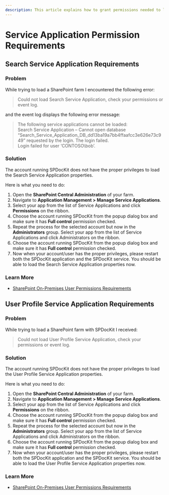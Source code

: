 ```yaml
---
description: This article explains how to grant permissions needed to load the Search and User Profile Service Application.
---
```


# Service Application Permission Requirements

## Search Service Application Requirements

### Problem

While trying to load a SharePoint farm I encountered the following error:

> Could not load Search Service Application, check your permissions or event log.

and the event log displays the following error message:

> The following service applications cannot be loaded:  
> Search Service Application – Cannot open database “Search\_Service\_Application\_DB\_dd13ba19a7bb4ffaafcc3e626e73c949” requested by the login. The login failed.  
> Login failed for user ‘CONTOSO\bob’.

### Solution

The account running SPDocKit does not have the proper privileges to load the Search Service Application properties.

Here is what you need to do:

1. Open the **SharePoint Central Administration** of your farm.
2. Navigate to **Application Management &gt; Manage Service Applications**. 
3. Select your app from the list of Service Applications and click **Permissions** on the ribbon. 
4. Choose the account running SPDocKit from the popup dialog box and make sure it has **Full control** permission checked. 
5. Repeat the process for the selected account but now in the **Administrators** group. Select your app from the list of Service Applications and click Administrators on the ribbon. 
6. Choose the account running SPDocKit from the popup dialog box and make sure it has **Full control** permission checked. 
7. Now when your account/user has the proper privileges, please restart both the SPDocKit application and the SPDocKit service. You should be able to load the Search Service Application properties now.

### Learn More

* [SharePoint On-Premises User Permissions Requirements](user-permissions-requirements.md)

## User Profile Service Application Requirements

### Problem

While trying to load a SharePoint farm with SPDocKit I received:

> Could not load User Profile Service Application, check your permissions or event log.

### Solution

The account running SPDocKit does not have the proper privileges to load the User Profile Service Application properties.

Here is what you need to do:

1. Open the **SharePoint Central Administration** of your farm. 
2. Navigate to **Application Management &gt; Manage Service Applications**. 
3. Select your app from the list of Service Applications and click **Permissions** on the ribbon. 
4. Choose the account running SPDocKit from the popup dialog box and make sure it has **Full control** permission checked. 
5. Repeat the process for the selected account but now in the **Administrators** group. Select your app from the list of Service Applications and click Administrators on the ribbon. 
6. Choose the account running SPDocKit from the popup dialog box and make sure it has **Full control** permission checked. 
7. Now when your account/user has the proper privileges, please restart both the SPDocKit application and the SPDocKit service. You should be able to load the User Profile Service Application properties now.

### Learn More

* [SharePoint On-Premises User Permissions Requirements](user-permissions-requirements.md)

